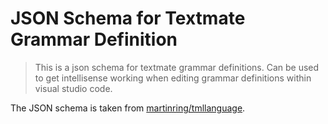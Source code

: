 # JSON Schema for Textmate Grammar Definition

> This is a json schema for textmate grammar definitions.
> Can be used to get intellisense working when editing grammar definitions within visual studio code.

The JSON schema is taken from [martinring/tmllanguage](https://github.com/martinring/tmlanguage).
